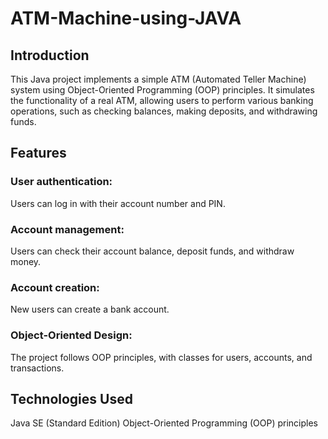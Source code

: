 # ATM-Machine-using-JAVA
## Introduction
This Java project implements a simple ATM (Automated Teller Machine) system using Object-Oriented Programming (OOP) principles. It simulates the functionality of a real ATM, allowing users to perform various banking operations, such as checking balances, making deposits, and withdrawing funds.

## Features
### User authentication:
Users can log in with their account number and PIN.
### Account management:
Users can check their account balance, deposit funds, and withdraw money.
### Account creation:
New users can create a bank account.
### Object-Oriented Design: 
The project follows OOP principles, with classes for users, accounts, and transactions.
## Technologies Used
Java SE (Standard Edition)
Object-Oriented Programming (OOP) principles
